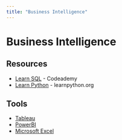 ```yaml
---
title: "Business Intelligence"
---
```


# Business Intelligence

## Resources

- [Learn SQL](https://www.codecademy.com/learn/learn-sql) - Codeademy
- [Learn Python](https://www.learnpython.org/) - learnpython.org

## Tools

- [Tableau](tableau.com)
- [PowerBI](https://powerbi.microsoft.com/en-us/)
- [Microsoft Excel](https://office.live.com/start/Excel.aspx)
